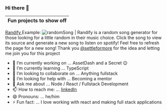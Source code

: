 ### Hi there 👋
Fun projects to show off|
--------|
<a href="https://github.com/SLO42/Randofy-backend" target="_blank">Randify </a> Example: ![randomSong](https://randofy-backend.herokuapp.com/svg-s) 
| Randify is a random song generator for those looking for a little random in their music choice. Click the song to view its source and generate a new song to listen on spotify! Feel free to refresh the page for a new song! Thank you [@settleformore](https://github.com/settleformore) for the idea and letting me join you for this project


<!--
**SLO42/SLO42** is a ✨ _special_ ✨ repository because its `README.md` (this file) appears on your GitHub profile.

Here are some ideas to get you started:
-->

- 🔭 I’m currently working on ... AssetDash and a Secret 😉
- 🌱 I’m currently learning ... TypeScript
- 👯 I’m looking to collaborate on ... Anything fullstack
- 🤔 I’m looking for help with ... Becoming a mentor
- 💬 Ask me about ... Node / React / Fullstack Development
- 📫 How to reach me: ... [linkedIn](https://www.linkedin.com/in/samolive/) 
- 😄 Pronouns: ... he/him
- ⚡ Fun fact: ... I love working with react and making full stack applications

